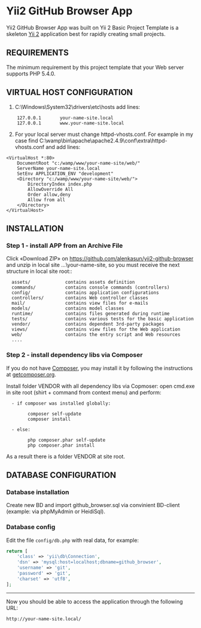 Yii2 GitHub Browser App
============================

Yii2 GitHub Browser App was built on Yii 2 Basic Project Template is a skeleton [Yii 2](http://www.yiiframework.com/) application best for
rapidly creating small projects.

REQUIREMENTS
------------

The minimum requirement by this project template that your Web server supports PHP 5.4.0.


VIRTUAL HOST CONFIGURATION
---------------------------

1)	C:\Windows\System32\drivers\etc\hosts
    add lines:

~~~
    127.0.0.1       your-name-site.local
    127.0.0.1       www.your-name-site.local
~~~


2)	For your local server must change httpd-vhosts.conf.
    For example in my case find
    C:\wamp\bin\apache\apache2.4.9\conf\extra\httpd-vhosts.conf
    and add lines:

~~~
<VirtualHost *:80>
    DocumentRoot "c:/wamp/www/your-name-site/web/"
    ServerName your-name-site.local
	SetEnv APPLICATION_ENV "development"
	<Directory "c:/wamp/www/your-name-site/web/">
		DirectoryIndex index.php
		AllowOverride All
		Order allow,deny
		Allow from all
    </Directory>
</VirtualHost>
~~~


INSTALLATION
------------

### Step 1 - install APP from an Archive File

Click «Download ZIP» on https://github.com/alenkasun/yii2-github-browser and unzip in local site
…\your-name-site\, so you must receive the next structure in local site root::

~~~
  assets/             contains assets definition
  commands/           contains console commands (controllers)
  config/             contains application configurations
  controllers/        contains Web controller classes
  mail/               contains view files for e-mails
  models/             contains model classes
  runtime/            contains files generated during runtime
  tests/              contains various tests for the basic application
  vendor/             contains dependent 3rd-party packages
  views/              contains view files for the Web application
  web/                contains the entry script and Web resources
  ....
~~~


### Step 2 - install dependency libs via Composer

If you do not have [Composer](http://getcomposer.org/), you may install it by following the instructions
at [getcomposer.org](http://getcomposer.org/doc/00-intro.md#installation-nix).

Install folder VENDOR with all dependency libs via Copmoser:
open cmd.exe in site root (shirt + command from context menu) and perform:

      - if composer was installed globally:

~~~
        composer self-update
        composer install
~~~

      - else:

~~~
        php composer.phar self-update
        php composer.phar install
~~~

As a result there is a folder VENDOR at site root.


DATABASE CONFIGURATION
-----------------------

###	Database installation

Create new BD and import github_browser.sql via convinient BD-client
(example: via phpMyAdmin or HeidiSql).


### Database config

Edit the file `config/db.php` with real data, for example:

```php
return [
    'class' => 'yii\db\Connection',
    'dsn' => 'mysql:host=localhost;dbname=github_browser',
    'username' => 'git',
    'password' => 'git',
    'charset' => 'utf8',
];
```

-----------------------------------------------------

Now you should be able to access the application through the following URL:

~~~
http://your-name-site.local/
~~~
